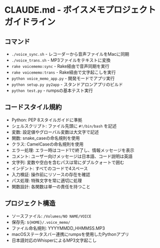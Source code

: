 # CLAUDE.md - ボイスメモプロジェクトガイドライン

## コマンド
- `./voice_sync.sh` - レコーダーから音声ファイルをMacに同期
- `./voice_trans.sh` - MP3ファイルをテキストに変換
- `rake voicememo:sync` - Rake経由で音声同期を実行
- `rake voicememo:trans` - Rake経由で文字起こしを実行
- `python voice_memo_app.py` - 開発モードでアプリ実行
- `python setup.py py2app` - スタンドアロンアプリのビルド
- `python test.py` - rumpsの基本テスト実行

## コードスタイル規約
- Python: PEP 8スタイルガイドに準拠
- シェルスクリプト: ファイル先頭に `#!/bin/bash` を記述
- 変数: 設定値やグローバル変数は大文字で記述
- 関数: snake_caseの命名規則を使用
- クラス: CamelCaseの命名規則を使用
- エラー処理: エラー時はコード1で終了し、情報メッセージを表示
- コメント: ユーザー向けメッセージは日本語、コード説明は英語
- 文字列: 変数や空白を含むパスは常にダブルクォートで囲む
- インデント: すべてのコードで4スペース
- 入力検証: 操作前にリソースの存在を確認
- パス処理: 特殊文字を常に適切に処理
- 関数設計: 各関数は単一の責任を持つこと

## プロジェクト構造
- ソースファイル: `/Volumes/NO NAME/VOICE`
- 保存先: `${HOME}/.voice_memo/`
- ファイル命名規則: YYYYMMDD_HHMMSS.MP3
- macOSステータスバー連携にrumpsを使用したPythonアプリ
- 日本語対応のWhisperによるMP3文字起こし
